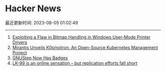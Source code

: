 # Hacker News

最近更新时间: 2023-08-05 01:02:49

--- 
1. [Exploiting a Flaw in Bitmap Handling in Windows User-Mode Printer Drivers](https://www.thezdi.com/blog/2023/8/1/exploiting-a-flaw-in-bitmap-handling-in-windows-user-mode-printer-drivers) 
2. [Mirantis Unveils K0smotron: An Open-Source Kubernetes Management Project](https://opensourcewatch.beehiiv.com/p/mirantis-unveils-k0smotron-opensource-streamlined-kubernetes-management-project) 
3. [GNUStep Now Has Badges](http://multixden.blogspot.com/2023/08/gnustep-now-has-badges.html) 
4. [LK-99 is an online sensation – but replication efforts fall short](https://www.nature.com/articles/d41586-023-02481-0) 

